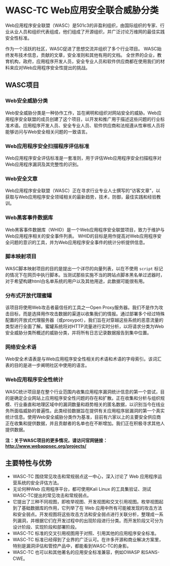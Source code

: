 # WASC-TC Web应用安全联合威胁分类

Web应用程序安全联盟（WASC）是501c3的非盈利组织，由国际组织的专家、行业从业人员和组织代表组成，他们组成了开源组织，并广泛讨论万维网的最佳实践安全性标准。

作为一个活跃的社区，WASC促进了思想交流并组织了多个行业项目。 WASC始终发布技术信息，贡献的文章，安全准则和其他有用的文档。 全世界的企业，教育机构，政府，应用程序开发人员，安全专业人员和软件供应商都在使用我们的材料来应对Web应用程序安全性提出的挑战。

## WASC项目

### Web安全威胁分类

Web安全威胁分类是一种协作工作，旨在阐明和组织对网站安全的威胁。Web应用程序安全联盟的成员创建了这个项目，以开发和推广用于描述这些问题的行业标准术语。应用程序开发人员、安全专业人员、软件供应商和法规遵从性审核人员将能够访问与Web安全相关问题的一致语言。

### Web应用程序安全扫描程序评估标准

Web应用程序安全评估标准是一套准则，用于评估Web应用程序安全扫描程序对Web应用程序漏洞及其完整性的识别。

### Web安全文章

Web应用程序安全联盟（WASC）正在寻求行业专业人士撰写的“访客文章”，以获取与Web应用程序安全领域相关的最新趋势，技术，防御，最佳实践和经验教训。

### Web黑客事件数据库

Web黑客事件数据库（WHID）是一个Web应用程序安全联盟项目，致力于维护与Web应用程序相关的安全事件列表。 WHID的目标是用作提高对Web应用程序安全问题的意识的工具，并为Web应用程序安全事件的统计分析提供信息。

### 脚本映射项目

WASC脚本映射项目的目的是提出一个详尽的向量列表，以在不使用 `script` 标记的情况下在网页中执行脚本。当测试那些实施不当的跨站点脚本黑名单过滤器时，对于希望构建html白名单系统的用户以及其他用途，此数据可能很有用。

### 分布式开放代理蜜罐

该项目将使用Web攻击者最信任的工具之一Open Proxy服务器。我们不是作为攻击目标，而是选择用作攻击数据的渠道以收集我们的情报。通过部署多个经过特殊配置的开放式代理服务器（或proxypot），我们旨在对穿越这些系统的恶意流量的类型进行全面了解。蜜罐系统将对HTTP流量进行实时分析，以将请求分类为Web安全威胁分类所概述的威胁分类，并将所有日志记录数据报告到集中位置。

### 网络安全术语

Web安全术语表是与Web应用程序安全性相关的术语和术语的字母索引。该词汇表的目的是进一步阐明社区中使用的语言。

### Web应用程序安全性统计

WASC统计项目是在整个行业范围内收集应用程序漏洞统计信息的第一个尝试，目的是确定企业网站上应用程序安全性问题的存在和扩散。正在收集和分析与组织规模、行业垂直和地理区域中的漏洞数量和趋势相关的匿名数据，以识别当今在线业务所面临威胁的普遍性。此类经验数据旨在提供有关应用程序层漏洞的第一个真实统计信息。使用Web安全威胁分类作为基准，目前有六家以上的主要安全供应商正在收集和提供数据，并且贡献者的名单也在不断增加。我们正在积极寻求其他人提供数据。

**注：关于WASC项目的更多情况，请访问官网链接：<http://www.webappsec.org/projects/>**

## 主要特性与优势

* WASC-TC 围绕常见攻击和常规弱点这一中心，深入讨论了 Web 应用程序运营系统的安全评估方法。
* 无论何种Web 应用程序平台，都可使用Kali Linux 的工具集验证、测试WASC-TC提出的常见攻击和常规弱点。
* 它提出了三种不同视图，即枚举视图、开发视图和交叉引用视图。枚举视图起到了基础数据库的作用，它列举了在 Web 应用中所有可能被发现的攻击方法和安全弱点。开发视图将这些攻击方法和安全弱点进行关联分析，整理成一系列漏洞，并根据它们在开发过程中的出现阶段进行分类。而开发阶段又可分为设计阶段、实现阶段和部署阶段。
* WASC-TC 标准的交叉引用视图用于对照、引用其他的应用程序安全标准。
* WASC-TC 标准已经得到了业界的广泛认可。在许多开源和商业解决方案里，特别是漏洞评估和管控产品中，都能看到WASC-TC的身影。
* WASC-TC 也可以和其他著名的应用安全标准兼容，例如OWASP 和SANS-CWE。
